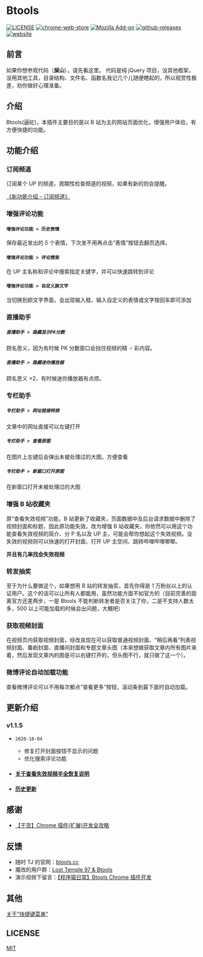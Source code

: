 # Btools

[![LICENSE](https://img.shields.io/github/license/imba97/Btools.svg)](https://github.com/imba97/Btools/blob/master/LICENSE)
[![chrome-web-store](https://img.shields.io/chrome-web-store/users/codgofkgobbmgglciccjabipdlgefnch.svg)](https://chrome.google.com/webstore/detail/btools/codgofkgobbmgglciccjabipdlgefnch)
[![Mozilla Add-on](https://img.shields.io/amo/users/Btools.svg)](https://addons.mozilla.org/zh-CN/firefox/addon/btools)
[![github-releases](https://img.shields.io/github/downloads/imba97/Btools/total.svg)](https://github.com/imba97/Btools/releases)
[![website](https://img.shields.io/website-up-down-green-red/https/shields.io.svg?label=website)](http://btools.cc)

## 前言

如果你想参观代码（**屎山**），请先看这里。
代码是纯 jQuery 项目，没其他框架，没用其他工具，目录结构、文件名、函数名我记几个儿随便瞎起的，所以观赏性极差，劝你做好心理准备。

## 介绍

Btools(逼砣)，本插件主要目的是以 B 站为主的网站页面优化，增强用户体验，有方便快捷的功能。

## 功能介绍

### 订阅频道

订阅某个 UP 的频道，周期性检查频道的视频，如果有新的则会提醒。

[《新功能介绍 – 订阅频道》](https://btools.cc/new-function-3/)

### 增强评论功能

#### `增强评论功能 > 历史表情`

保存最近发出的 5 个表情，下次发不用再点击“表情”按钮去翻页选择。

#### `增强评论功能 > 评论搜索`

在 UP 主名称和评论中搜索指定关键字，并可以快速跳转到评论

#### `增强评论功能 > 自定义颜文字`

当切换到颜文字界面，会出现输入框，输入自定义的表情或文字按回车即可添加

### 直播助手

##### `直播助手 > 隐藏显示PK分数`

顾名思义，因为有时候 PK 分数窗口会挡住视频的精 ♂ 彩内容。

##### `直播助手 > 隐藏迷你播放器`

顾名思义 ×2，有时候迷你播放器有点烦。

### 专栏助手

##### `专栏助手 > 网址链接转换`

文章中的网址直接可以左键打开

##### `专栏助手 > 查看原图`

在图片上左键后会弹出未被处理过的大图，方便查看

##### `专栏助手 > 新窗口打开原图`

在新窗口打开未被处理过的大图

### 增强 B 站收藏夹

原“查看失效视频”功能，B 站更新了收藏夹，页面数据中及后台请求数据中删除了视频封面和标题，因此原功能失效。改为增强 B 站收藏夹，你依然可以用这个功能查看失效视频的简介、分 P 名以及 UP 主，可能会帮你想起这个失效视频。没失效的视频则可以快速的打开封面、打开 UP 主空间、跳转哔哩哔哩唧唧。

**并且有几率找会失效视频**

### 转发抽奖

至于为什么要做这个，如果想用 B 站的转发抽奖，首先你得是 1 万粉丝以上的认证用户。这个的话可以让所有人都能用，虽然功能方面不如官方的（目前完善的距离官方还差两步，一是 Btools 不能判断转发者是否关注了你，二是不支持人数太多，500 以上可能加载的时候会出问题，大概吧）

### 获取视频封面

在视频页内获取视频封面，经改良现在可以获取普通视频封面、“稍后再看”列表视频封面、番剧封面、直播间封面和专题文章头图（本来想做获取文章内所有图片来着，然后发现文章内的图是可以右键打开的，但头图不行，就只做了这一个）。

### 微博评论自动加载功能

查看微博评论可以不用每次都点“查看更多”按钮，滚动条到最下面时自动加载。

## 更新介绍

### v1.1.5

- `2020-10-04`

  - 修复打开封面按钮不显示的问题
  - 优化搜索评论功能

- #### [关于查看失效视频半全恢复说明](https://btools.cc/announcement-2019-11-04/)

- #### [历史更新](https://btools.cc/tag/update/)

## 感谢

- [【干货】Chrome 插件(扩展)开发全攻略](https://www.cnblogs.com/liuxianan/p/chrome-plugin-develop.html)

## 反馈

- 随时 TJ 的官网：[btools.cc](http://btools.cc)
- 魔改的用户群：[Lost Temple 97 & Btools](https://jq.qq.com/?_wv=1027&k=5WdaKxF)
- 演示视频下留言：[【程序猿日常】Btools Chrome 插件开发](https://www.bilibili.com/video/av38950957/)

## 其他

[关于“快捷键菜单”](http://btools.cc/hot-key-menu/)

## LICENSE

[MIT](https://github.com/imba97/Btools/blob/master/LICENSE)
